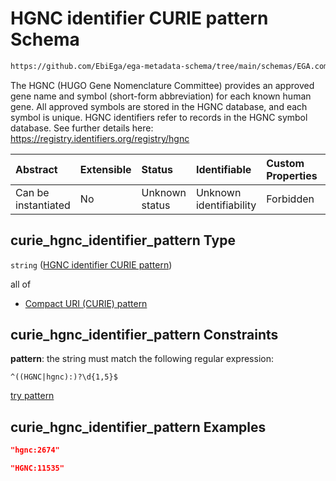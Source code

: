 # HGNC identifier CURIE pattern Schema

```txt
https://github.com/EbiEga/ega-metadata-schema/tree/main/schemas/EGA.common-definitions.json#/definitions/curie_hgnc_identifier_pattern
```

The HGNC (HUGO Gene Nomenclature Committee) provides an approved gene name and symbol (short-form abbreviation) for each known human gene. All approved symbols are stored in the HGNC database, and each symbol is unique. HGNC identifiers refer to records in the HGNC symbol database. See further details here: <https://registry.identifiers.org/registry/hgnc>

| Abstract            | Extensible | Status         | Identifiable            | Custom Properties | Additional Properties | Access Restrictions | Defined In                                                                                           |
| :------------------ | :--------- | :------------- | :---------------------- | :---------------- | :-------------------- | :------------------ | :--------------------------------------------------------------------------------------------------- |
| Can be instantiated | No         | Unknown status | Unknown identifiability | Forbidden         | Allowed               | none                | [EGA.common-definitions.json\*](../../../schemas/EGA.common-definitions.json "open original schema") |

## curie\_hgnc\_identifier\_pattern Type

`string` ([HGNC identifier CURIE pattern](ega-12-definitions-hgnc-identifier-curie-pattern.md))

all of

* [Compact URI (CURIE) pattern](ega-12-definitions-compact-uri-curie-pattern.md "check type definition")

## curie\_hgnc\_identifier\_pattern Constraints

**pattern**: the string must match the following regular expression:&#x20;

```regexp
^((HGNC|hgnc):)?\d{1,5}$
```

[try pattern](https://regexr.com/?expression=%5E\(\(HGNC%7Chgnc\)%3A\)%3F%5Cd%7B1%2C5%7D%24 "try regular expression with regexr.com")

## curie\_hgnc\_identifier\_pattern Examples

```json
"hgnc:2674"
```

```json
"HGNC:11535"
```
